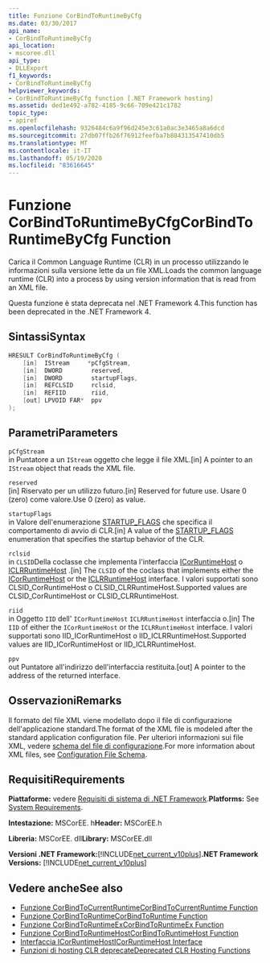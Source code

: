 ```yaml
---
title: Funzione CorBindToRuntimeByCfg
ms.date: 03/30/2017
api_name:
- CorBindToRuntimeByCfg
api_location:
- mscoree.dll
api_type:
- DLLExport
f1_keywords:
- CorBindToRuntimeByCfg
helpviewer_keywords:
- CorBindToRuntimeByCfg function [.NET Framework hosting]
ms.assetid: ded1e492-a782-4185-9c66-709e421c1782
topic_type:
- apiref
ms.openlocfilehash: 9326484c6a9f96d245e3c61a0ac3e3465a8a6dcd
ms.sourcegitcommit: 27db07ffb26f76912feefba7b884313547410db5
ms.translationtype: MT
ms.contentlocale: it-IT
ms.lasthandoff: 05/19/2020
ms.locfileid: "83616645"
---
```

# <a name="corbindtoruntimebycfg-function"></a><span data-ttu-id="01a48-102">Funzione CorBindToRuntimeByCfg</span><span class="sxs-lookup"><span data-stu-id="01a48-102">CorBindToRuntimeByCfg Function</span></span>
<span data-ttu-id="01a48-103">Carica il Common Language Runtime (CLR) in un processo utilizzando le informazioni sulla versione lette da un file XML.</span><span class="sxs-lookup"><span data-stu-id="01a48-103">Loads the common language runtime (CLR) into a process by using version information that is read from an XML file.</span></span>  
  
 <span data-ttu-id="01a48-104">Questa funzione è stata deprecata nel .NET Framework 4.</span><span class="sxs-lookup"><span data-stu-id="01a48-104">This function has been deprecated in the .NET Framework 4.</span></span>  
  
## <a name="syntax"></a><span data-ttu-id="01a48-105">Sintassi</span><span class="sxs-lookup"><span data-stu-id="01a48-105">Syntax</span></span>  
  
```cpp  
HRESULT CorBindToRuntimeByCfg (  
    [in]  IStream     *pCfgStream,  
    [in]  DWORD        reserved,  
    [in]  DWORD        startupFlags,  
    [in]  REFCLSID     rclsid,  
    [in]  REFIID       riid,
    [out] LPVOID FAR*  ppv  
);  
```  
  
## <a name="parameters"></a><span data-ttu-id="01a48-106">Parametri</span><span class="sxs-lookup"><span data-stu-id="01a48-106">Parameters</span></span>  
 `pCfgStream`  
 <span data-ttu-id="01a48-107">in Puntatore a un `IStream` oggetto che legge il file XML.</span><span class="sxs-lookup"><span data-stu-id="01a48-107">[in] A pointer to an `IStream` object that reads the XML file.</span></span>  
  
 `reserved`  
 <span data-ttu-id="01a48-108">[in] Riservato per un utilizzo futuro.</span><span class="sxs-lookup"><span data-stu-id="01a48-108">[in] Reserved for future use.</span></span> <span data-ttu-id="01a48-109">Usare 0 (zero) come valore.</span><span class="sxs-lookup"><span data-stu-id="01a48-109">Use 0 (zero) as value.</span></span>  
  
 `startupFlags`  
 <span data-ttu-id="01a48-110">in Valore dell'enumerazione [STARTUP_FLAGS](startup-flags-enumeration.md) che specifica il comportamento di avvio di CLR.</span><span class="sxs-lookup"><span data-stu-id="01a48-110">[in] A value of the [STARTUP_FLAGS](startup-flags-enumeration.md) enumeration that specifies the startup behavior of the CLR.</span></span>  
  
 `rclsid`  
 <span data-ttu-id="01a48-111">in `CLSID`Della coclasse che implementa l'interfaccia [ICorRuntimeHost](../../../../docs/framework/unmanaged-api/hosting/icorruntimehost-interface.md) o [ICLRRuntimeHost](iclrruntimehost-interface.md) .</span><span class="sxs-lookup"><span data-stu-id="01a48-111">[in] The `CLSID` of the coclass that implements either the [ICorRuntimeHost](../../../../docs/framework/unmanaged-api/hosting/icorruntimehost-interface.md) or the [ICLRRuntimeHost](iclrruntimehost-interface.md) interface.</span></span> <span data-ttu-id="01a48-112">I valori supportati sono CLSID_CorRuntimeHost o CLSID_CLRRuntimeHost.</span><span class="sxs-lookup"><span data-stu-id="01a48-112">Supported values are CLSID_CorRuntimeHost or CLSID_CLRRuntimeHost.</span></span>  
  
 `riid`  
 <span data-ttu-id="01a48-113">in Oggetto `IID` dell' `ICorRuntimeHost` `ICLRRuntimeHost` interfaccia o.</span><span class="sxs-lookup"><span data-stu-id="01a48-113">[in] The `IID` of either the `ICorRuntimeHost` or the `ICLRRuntimeHost` interface.</span></span> <span data-ttu-id="01a48-114">I valori supportati sono IID_ICorRuntimeHost o IID_ICLRRuntimeHost.</span><span class="sxs-lookup"><span data-stu-id="01a48-114">Supported values are IID_ICorRuntimeHost or IID_ICLRRuntimeHost.</span></span>  
  
 `ppv`  
 <span data-ttu-id="01a48-115">out Puntatore all'indirizzo dell'interfaccia restituita.</span><span class="sxs-lookup"><span data-stu-id="01a48-115">[out] A pointer to the address of the returned interface.</span></span>  
  
## <a name="remarks"></a><span data-ttu-id="01a48-116">Osservazioni</span><span class="sxs-lookup"><span data-stu-id="01a48-116">Remarks</span></span>  
 <span data-ttu-id="01a48-117">Il formato del file XML viene modellato dopo il file di configurazione dell'applicazione standard.</span><span class="sxs-lookup"><span data-stu-id="01a48-117">The format of the XML file is modeled after the standard application configuration file.</span></span> <span data-ttu-id="01a48-118">Per ulteriori informazioni sui file XML, vedere [schema del file di configurazione](../../configure-apps/file-schema/index.md).</span><span class="sxs-lookup"><span data-stu-id="01a48-118">For more information about XML files, see [Configuration File Schema](../../configure-apps/file-schema/index.md).</span></span>  
  
## <a name="requirements"></a><span data-ttu-id="01a48-119">Requisiti</span><span class="sxs-lookup"><span data-stu-id="01a48-119">Requirements</span></span>  
 <span data-ttu-id="01a48-120">**Piattaforme:** vedere [Requisiti di sistema di .NET Framework](../../get-started/system-requirements.md).</span><span class="sxs-lookup"><span data-stu-id="01a48-120">**Platforms:** See [System Requirements](../../get-started/system-requirements.md).</span></span>  
  
 <span data-ttu-id="01a48-121">**Intestazione:** MSCorEE. h</span><span class="sxs-lookup"><span data-stu-id="01a48-121">**Header:** MSCorEE.h</span></span>  
  
 <span data-ttu-id="01a48-122">**Libreria:** MSCorEE. dll</span><span class="sxs-lookup"><span data-stu-id="01a48-122">**Library:** MSCorEE.dll</span></span>  
  
 <span data-ttu-id="01a48-123">**Versioni .NET Framework:**[!INCLUDE[net_current_v10plus](../../../../includes/net-current-v10plus-md.md)]</span><span class="sxs-lookup"><span data-stu-id="01a48-123">**.NET Framework Versions:** [!INCLUDE[net_current_v10plus](../../../../includes/net-current-v10plus-md.md)]</span></span>  
  
## <a name="see-also"></a><span data-ttu-id="01a48-124">Vedere anche</span><span class="sxs-lookup"><span data-stu-id="01a48-124">See also</span></span>

- [<span data-ttu-id="01a48-125">Funzione CorBindToCurrentRuntime</span><span class="sxs-lookup"><span data-stu-id="01a48-125">CorBindToCurrentRuntime Function</span></span>](corbindtocurrentruntime-function.md)
- [<span data-ttu-id="01a48-126">Funzione CorBindToRuntime</span><span class="sxs-lookup"><span data-stu-id="01a48-126">CorBindToRuntime Function</span></span>](corbindtoruntime-function.md)
- [<span data-ttu-id="01a48-127">Funzione CorBindToRuntimeEx</span><span class="sxs-lookup"><span data-stu-id="01a48-127">CorBindToRuntimeEx Function</span></span>](corbindtoruntimeex-function.md)
- [<span data-ttu-id="01a48-128">Funzione CorBindToRuntimeHost</span><span class="sxs-lookup"><span data-stu-id="01a48-128">CorBindToRuntimeHost Function</span></span>](corbindtoruntimehost-function.md)
- [<span data-ttu-id="01a48-129">Interfaccia ICorRuntimeHost</span><span class="sxs-lookup"><span data-stu-id="01a48-129">ICorRuntimeHost Interface</span></span>](icorruntimehost-interface.md)
- [<span data-ttu-id="01a48-130">Funzioni di hosting CLR deprecate</span><span class="sxs-lookup"><span data-stu-id="01a48-130">Deprecated CLR Hosting Functions</span></span>](deprecated-clr-hosting-functions.md)
